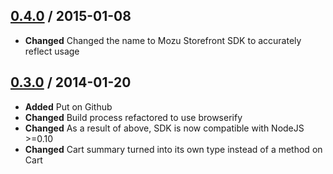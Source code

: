 [0.4.0](https://github.com/Mozu/mozu-javascript-sdk/releases/tag/v0.4.0) / 2015-01-08
-------------------------------------------------------------------------------------

*   **Changed** Changed the name to Mozu Storefront SDK to accurately reflect usage



[0.3.0](https://github.com/Mozu/mozu-javascript-sdk/releases/tag/v0.3.0) / 2014-01-20
-------------------------------------------------------------------------------------

*   **Added** Put on Github
*   **Changed** Build process refactored to use browserify
*   **Changed** As a result of above, SDK is now compatible with NodeJS >=0.10
*   **Changed** Cart summary turned into its own type instead of a method on Cart
